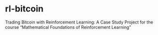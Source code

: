 # rl-bitcoin

Trading Bitcoin with Reinforcement Learning: A Case Study
Project for the course “Mathematical Foundations of Reinforcement Learning”
